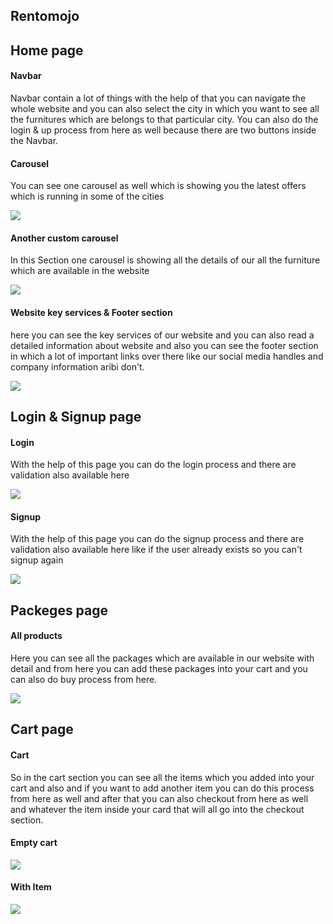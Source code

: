 ## Rentomojo

<h2>Home page</h2>
<h4>Navbar</h4>
<p>Navbar contain a lot of things with the help of that you can navigate the whole website and you can also select the city in which you want to see all the furnitures which are belongs to that particular city. You can also do the login & up process from here as well because there are two buttons inside the Navbar.</p>

<h4>Carousel</h4>
<p>You can see one carousel as well which is showing you the latest offers which is running in some of the cities</p>
<img src="https://user-images.githubusercontent.com/108677306/221349448-c6c08161-d88c-4a42-bbc8-2e7530f5c734.PNG"/>

<h4>Another custom carousel</h4>
<p>In this Section one carousel is showing all the details of our all the furniture which are available in the website</p>
<img src="https://user-images.githubusercontent.com/108677306/221349908-eeb6dae7-f254-4260-86ae-805ba0341bd9.PNG" />

<h4>Website key services & Footer section</h4>
<p>here you can see the key services of our website and you can also read a detailed information about website and also you can see the footer section in which a lot of important links over there like our social media handles and company information aribi don't.</p>
<img src="https://user-images.githubusercontent.com/108677306/221350110-e8a910ec-30cf-4cb4-a7d7-baa88bac47fe.PNG" />

<h2>Login & Signup page</h2>
<h4>Login</h4>
<p>With the help of this page you can do the login process and there are validation also available here</p>
<img src="https://user-images.githubusercontent.com/108677306/221350228-c7bf5907-ada5-4a76-b066-f12e7abfa2fa.PNG" />

<h4>Signup</h4>
<p>With the help of this page you can do the signup process and there are validation also available here like if the user already exists so you can't signup again</p>
<img src="https://user-images.githubusercontent.com/108677306/221350354-ee8efa24-a2c5-4d4d-8341-747934172501.PNG" />

<h2>Packeges page</h2>
<h4>All products</h4>
<p>Here you can see all the packages which are available in our website with detail and from here you can add these packages into your cart and you can also do buy process from here.</p>
<img src="https://user-images.githubusercontent.com/108677306/221350491-2c907fb7-e339-4da9-a9e0-9d82b9cb36d8.PNG"/>


<h2>Cart page</h2>
<h4>Cart</h4>
<p>So in the cart section you can see all the items which you added into your cart and also and if you want to add another item you can do this process from here as well and after that you can also checkout from here as well and whatever the item inside your card that will all go into the checkout section.</p>
<h4>Empty cart</h4>
<img src="https://user-images.githubusercontent.com/108677306/221350681-2a67e1a7-28fa-4cd9-b5d3-c0d64ad6b607.PNG"/>
<h4>With Item</h4>
<img src = "https://user-images.githubusercontent.com/108677306/221350778-30bc4481-a128-4366-9e4c-a23467b57f61.PNG"/>

